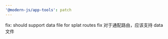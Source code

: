 ```yaml
---
'@modern-js/app-tools': patch
---
```


fix: should support data file for splat routes
fix 对于通配路由，应该支持 data 文件
